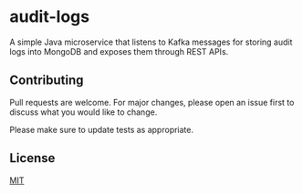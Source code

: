 # audit-logs

A simple Java microservice that listens to Kafka messages for storing audit logs into MongoDB and exposes them through REST APIs.

## Contributing
Pull requests are welcome. For major changes, please open an issue first to discuss what you would like to change.

Please make sure to update tests as appropriate.

## License
[MIT](https://choosealicense.com/licenses/mit/)
